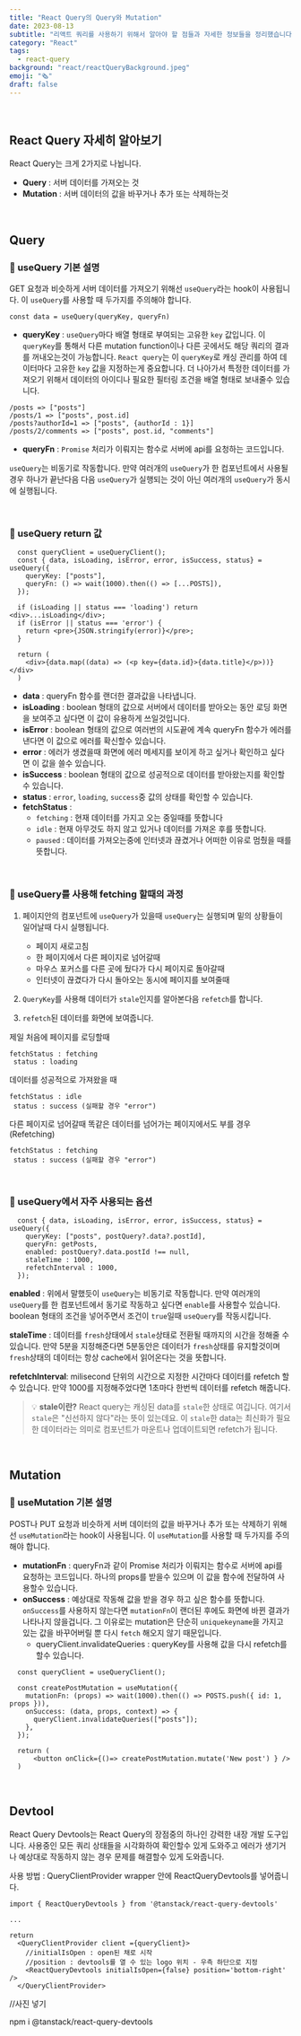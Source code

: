 ```yaml
---
title: "React Query의 Query와 Mutation"
date: 2023-08-13
subtitle: "리액트 쿼리를 사용하기 위해서 알아야 할 점들과 자세한 정보들을 정리했습니다."
category: "React"
tags:
  - react-query
background: "react/reactQueryBackground.jpeg"
emoji: "🗞️"
draft: false
---
```


</br>

## React Query 자세히 알아보기

React Query는 크게 2가지로 나뉩니다.

- <b>Query</b> : 서버 데이터를 가져오는 것
- <b>Mutation</b> : 서버 데이터의 값을 바꾸거나 추가 또는 삭제하는것

</br>

## Query

### 💬 useQuery 기본 설명

GET 요청과 비슷하게 서버 데이터를 가져오기 위해선 `useQuery`라는 hook이 사용됩니다. 이 `useQuery`를 사용할 때 두가지를 주의해야 합니다.

```
const data = useQuery(queryKey, queryFn)
```

- <b>queryKey</b> : `useQuery`마다 배열 형태로 부여되는 고유한 `key` 값입니다. 이 `queryKey`를 통해서 다른 mutation function이나 다른 곳에서도 해당 쿼리의 결과를 꺼내오는것이 가능합니다. `React query`는 이 `queryKey`로 캐싱 관리를 하여 데이터마다 고유한 `key` 값을 지정하는게 중요합니다. 더 나아가서 특정한 데이터를 가져오기 위해서 데이터의 아이디나 필요한 필터링 조건을 배열 형태로 보내줄수 있습니다.

```
/posts => ["posts"]
/posts/1 => ["posts", post.id]
/posts?authorId=1 => ["posts", {authorId : 1}]
/posts/2/comments => ["posts", post.id, "comments"]
```

- <b>queryFn</b> : `Promise` 처리가 이뤄지는 함수로 서버에 api를 요청하는 코드입니다.

`useQuery`는 비동기로 작동합니다. 만약 여러개의 `useQuery`가 한 컴포넌트에서 사용될 경우 하나가 끝난다음 다음 `useQuery`가 실행되는 것이 아닌 여러개의 `useQuery`가 동시에 실행됩니다.

</br>

### 📌 useQuery return 값

```
  const queryClient = useQueryClient();
  const { data, isLoading, isError, error, isSuccess, status} = useQuery({
    queryKey: ["posts"],
    queryFn: () => wait(1000).then(() => [...POSTS]),
  });

  if (isLoading || status === 'loading') return <div>...isLoading</div>;
  if (isError || status === 'error') {
    return <pre>{JSON.stringify(error)}</pre>;
  }

  return (
    <div>{data.map((data) => (<p key={data.id}>{data.title}</p>))}</div>
  )
```

- <b>data</b> : queryFn 함수를 랜더한 결과값을 나타냅니다.
- <b>isLoading</b> : boolean 형태의 값으로 서버에서 데이터를 받아오는 동안 로딩 화면을 보여주고 싶다면 이 값이 유용하게 쓰일것입니다.
- <b>isError</b> : boolean 형태의 값으로 여러번의 시도끝에 계속 queryFn 함수가 에러를 낸다면 이 값으로 에러를 확신할수 있습니다.
- <b>error</b> : 에러가 생겼을때 화면에 에러 메세지를 보이게 하고 싶거나 확인하고 싶다면 이 값을 쓸수 있습니다.
- <b>isSuccess</b> : boolean 형태의 값으로 성공적으로 데이터를 받아왔는지를 확인할 수 있습니다.
- <b>status</b> : `error`, `loading`, `success`중 값의 상태를 확인할 수 있습니다.
- <b>fetchStatus</b> :
  - `fetching` : 현재 데이터를 가지고 오는 중일때를 뜻합니다
  - `idle` : 현재 아무것도 하지 않고 있거나 데이터를 가져온 후를 뜻합니다.
  - `paused` : 데이터를 가져오는중에 인터넷과 끊겼거나 어떠한 이유로 멈췄을 때를 뜻합니다.

</br>

### 📌 useQuery를 사용해 fetching 할때의 과정

1. 페이지안의 컴포넌트에 `useQuery`가 있을때 `useQuery`는 실행되며 밑의 상황들이 일어날때 다시 실행됩니다.

   - 페이지 새로고침
   - 한 페이지에서 다른 페이지로 넘어갈때
   - 마우스 포커스를 다른 곳에 뒀다가 다시 페이지로 돌아갈때
   - 인터넷이 끊겼다가 다시 돌아오는 동시에 페이지를 보여줄때

2. `QueryKey`를 사용해 데이터가 `stale`인지를 알아본다음 `refetch`를 합니다.
3. `refetch`된 데이터를 화면에 보여줍니다.

제일 처음에 페이지를 로딩할때

```
fetchStatus : fetching
 status : loading
```

데이터를 성공적으로 가져왔을 때

```
fetchStatus : idle
 status : success (실패할 경우 "error")
```

다른 페이지로 넘어갈때 똑같은 데이터를 넘어가는 페이지에서도 부를 경우 (Refetching)

```
fetchStatus : fetching
 status : success (실패할 경우 "error")
```

</br>

### 📌 useQuery에서 자주 사용되는 옵션

```
  const { data, isLoading, isError, error, isSuccess, status} = useQuery({
    queryKey: ["posts", postQuery?.data?.postId],
    queryFn: getPosts,
    enabled: postQuery?.data.postId !== null,
    staleTime : 1000,
    refetchInterval : 1000,
  });
```

<b>enabled</b> : 위에서 말했듯이 `useQuery`는 비동기로 작동합니다. 만약 여러개의 `useQuery`를 한 컴포넌트에서 동기로 작동하고 싶다면 `enable`를 사용할수 있습니다. boolean 형태의 조건을 넣어주면서 조건이 `true`일때 `useQuery`를 작동시킵니다.

<b>staleTime</b> : 데이터를 `fresh`상태에서 `stale`상태로 전환될 때까지의 시간을 정해줄 수 있습니다. 만약 5분을 지정해준다면 5분동안은 데이터가 `fresh`상태를 유지할것이며 `fresh`상태의 데이터는 항상 cache에서 읽어온다는 것을 뜻합니다.

<b>refetchInterval</b>: milisecond 단위의 시간으로 지정한 시간마다 데이터를 refetch 할수 있습니다. 만약 1000를 지정해주었다면 1초마다 한번씩 데이터를 refetch 해줍니다.

> 💡 <b>stale이란?</b> React query는 캐싱된 data를 `stale`한 상태로 여깁니다. 여기서 `stale`은 "신선하지 않다"라는 뜻이 있는데요. 이 `stale`한 data는 최신화가 필요한 데이터라는 의미로 컴포넌트가 마운트나 업데이트되면 refetch가 됩니다.

</br>

## Mutation

### 💬 useMutation 기본 설명

POST나 PUT 요청과 비슷하게 서버 데이터의 값을 바꾸거나 추가 또는 삭제하기 위해선 `useMutation`라는 hook이 사용됩니다. 이 `useMutation`를 사용할 때 두가지를 주의해야 합니다.

- <b>mutationFn</b> : queryFn과 같이 Promise 처리가 이뤄지는 함수로 서버에 api를 요청하는 코드입니다. 하나의 props를 받을수 있으며 이 값을 함수에 전달하여 사용할수 있습니다.
- <b>onSuccess</b> : 예상대로 작동해 값을 받을 경우 하고 싶은 함수를 뜻합니다. `onSuccess`를 사용하지 않는다면 `mutationFn`이 랜더된 후에도 화면에 바뀐 결과가 나타나지 않을겁니다. 그 이유로는 mutation은 단순히 `uniquekeyname`을 가지고 있는 값을 바꾸어버릴 뿐 다시 `fetch` 해오지 않기 때문입니다.
  - queryClient.invalidateQueries : queryKey를 사용해 값을 다시 refetch를 할수 있습니다.

```
  const queryClient = useQueryClient();

  const createPostMutation = useMutation({
    mutationFn: (props) => wait(1000).then(() => POSTS.push({ id: 1, props })),
    onSuccess: (data, props, context) => {
      queryClient.invalidateQueries(["posts"]);
    },
  });

  return (
      <button onClick={()=> createPostMutation.mutate('New post') } />
  )
```

</br>

## Devtool

React Query Devtools는 React Query의 장점중의 하나인 강력한 내장 개발 도구입니다.
사용중인 모든 쿼리 상태들을 시각화하여 확인할수 있게 도와주고 에러가 생기거나 예상대로 작동하지 않는 경우 문제를 해결할수 있게 도와줍니다.

사용 방법 : QueryClientProvider wrapper 안에 ReactQueryDevtools를 넣어줍니다.

```
import { ReactQueryDevtools } from '@tanstack/react-query-devtools'

...

return
  <QueryClientProvider client ={queryClient}>
    //initialIsOpen : open된 채로 시작
    //position : devtools를 열 수 있는 logo 위치 - 우측 하단으로 지정
    <ReactQueryDevtools initialIsOpen={false} position='bottom-right' />
  </QueryClientProvider>
```

//사진 넣기

npm i @tanstack/react-query-devtools
